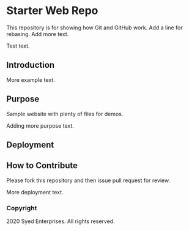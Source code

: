 # Starter Web Repo

This repository is for showing how Git and GitHub work.
Add a line for rebasing. Add more text.

Test text.

## Introduction

More example text.

## Purpose

Sample website with plenty of files for demos.

Adding more purpose text.

## Deployment

## How to Contribute

Please fork this repository and then issue pull request for review.

More deployment text.

### Copyright

2020 Syed Enterprises. All rights reserved.